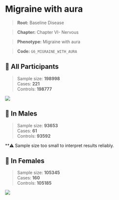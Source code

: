 # Migraine with aura

> **Root:** Baseline Disease  

> **Chapter:** Chapter VI- Nervous  

> **Phenotype:** Migraine with aura  

> **Code:** `G6_MIGRAINE_WITH_AURA`

## 🧪 All Participants  
> Sample size: **198998**  
> Cases: **221**  
> Controls: **198777**
<img src="/Disease/Figures/ALL/Incidence/G6_MIGRAINE_WITH_AURA.png"/>
<CsvTable src="/Disease/Data/ALL/Incidence/COX_G6_MIGRAINE_WITH_AURA.csv" label="🔍 View full results" />

## 👨 In Males  
> Sample size: **93653**  
> Cases: **61**  
> Controls: **93592**

**⚠️ Sample size too small to interpret results reliably.


## 👩 In Females  
> Sample size: **105345**  
> Cases: **160**  
> Controls: **105185**
<img src="/Disease/Figures/Female/Incidence/G6_MIGRAINE_WITH_AURA.png"/>
<CsvTable src="/Disease/Data/Female/Incidence/COX_G6_MIGRAINE_WITH_AURA.csv" label="🔍 View full results" />

